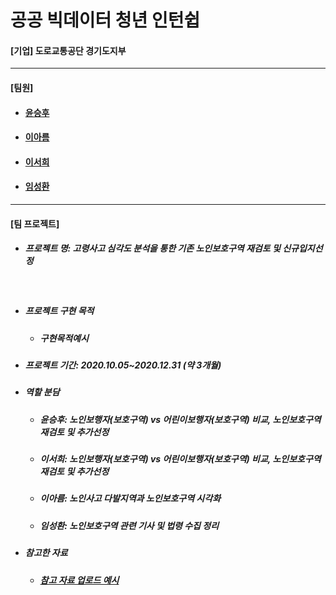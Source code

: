 # 공공 빅데이터 청년 인턴쉽
<h4>[기업] 도로교통공단 경기도지부</h4>
<hr>
<h4>[팀원]</h4>
<ul>
<li><h4><a href="https://github.com/happyhoo97">윤승후</a></h4></li>
<li><h4><a href="https://github.com/Areum120">이아름</a></h4></li>
<li><h4><a href="https://github.com/seo-1226">이서희</a></h4></li>
<li><h4><a href="https://github.com/SeongHwan-Lim">임성환</a></h4></li>
</ul>
<hr>
<h4>[팀 프로젝트]</h4>
<ul><li><h5>프로젝트 명: 고령사고 심각도 분석을 통한 기존 노인보호구역 재검토 및 신규입지선정</h5></li>
<br>
<li><h5>프로젝트 구현 목적</h5>
<ul>
<li><h5>구현목적예시</h5></li>
</ul>
</li>
<li>
<h5>프로젝트 기간: 2020.10.05~2020.12.31 (약 3개월)</h5>
</li>
<li><h5>역할 분담</h5></li>
<ul>
<li><h5>윤승후: 노인보행자(보호구역) vs 어린이보행자(보호구역) 비교, 노인보호구역 재검토 및 추가선정</h5></li>
<li><h5>이서희: 노인보행자(보호구역) vs 어린이보행자(보호구역) 비교, 노인보호구역 재검토 및 추가선정</h5></li>
<li><h5>이아름: 노인사고 다발지역과 노인보호구역 시각화</h5></li>
<li><h5>임성환: 노인보호구역 관련 기사 및 법령 수집 정리</h5></li>
</ul>
<li><h5>참고한 자료</h5>
<ul>
<li><h5><a href="https://www.naver.com">참고 자료 업로드 예시</a></h5></li>
</ul>
</li>
